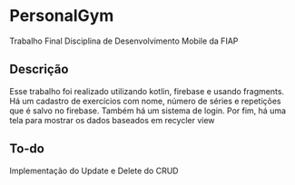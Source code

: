 # PersonalGym
 Trabalho Final Disciplina de Desenvolvimento Mobile da FIAP
 
 ## Descrição 
 Esse trabalho foi realizado utilizando kotlin, firebase e usando fragments.
 Há um cadastro de exercícios com nome, número de séries e repetições que é salvo no firebase.
 Também há um sistema de login. Por fim, há uma tela para mostrar os dados baseados em recycler view
 
 ## To-do
 Implementação do Update e Delete do CRUD

 
 

